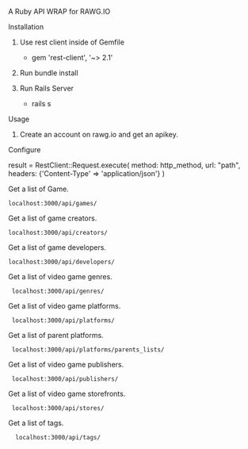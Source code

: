 A Ruby API WRAP for RAWG.IO

Installation
 
 1. Use rest client inside of Gemfile
     - gem 'rest-client', '~> 2.1'
     
 2.  Run bundle install

 3.  Run Rails Server
     - rails s


Usage
 
 1. Create an account on rawg.io and get an apikey.

 Configure
     
   result = RestClient::Request.execute(
      method: http_method, 
      url: "path",
      headers: {'Content-Type' => 'application/json'}
    )

 Get a list of Game.
    
    localhost:3000/api/games/

Get a list of game creators.
   
    localhost:3000/api/creators/

Get a list of game developers.
  
    localhost:3000/api/developers/
    
Get a list of video game genres.

     localhost:3000/api/genres/
     
Get a list of video game platforms.

     localhost:3000/api/platforms/
     
Get a list of parent platforms.

     localhost:3000/api/platforms/parents_lists/
 
Get a list of video game publishers.
  
     localhost:3000/api/publishers/

Get a list of video game storefronts.
     
     localhost:3000/api/stores/

Get a list of tags.

      localhost:3000/api/tags/

